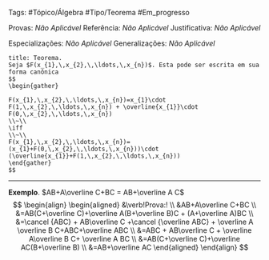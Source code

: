 Tags: #Tópico/Álgebra #Tipo/Teorema #Em_progresso

Provas: _Não Aplicável_
Referência: _Não Aplicável_
Justificativa: _Não Aplicável_

Especializações: _Não Aplicável_
Generalizações: _Não Aplicável_

```ad-info
title: Teorema.
Seja $F(x_{1},\,x_{2},\,\ldots,\,x_{n})$. Esta pode ser escrita em sua forma canônica
$$
\begin{gather}

F(x_{1},\,x_{2},\,\ldots,\,x_{n})=x_{1}\cdot F(1,\,x_{2},\,\ldots,\,x_{n}) + \overline{x_{1}}\cdot F(0,\,x_{2},\,\ldots,\,x_{n})
\\~\\
\iff
\\~\\
F(x_{1},\,x_{2},\,\ldots,\,x_{n})=(x_{1}+F(0,\,x_{2},\,\ldots,\,x_{n}))\cdot (\overline{x_{1}}+F(1,\,x_{2},\,\ldots,\,x_{n}))
\end{gather}
$$

```
---

**Exemplo**. $AB+A\overline C+BC = AB+\overline A C$
$$
\begin{align}
\begin{aligned}
&\verb!Prova:!
\\
&AB+A\overline C+BC
\\
&=AB(C+\overline C)+\overline A(B+\overline B)C + (A+\overline A)BC
\\
&=\cancel {ABC} + AB\overline C +\cancel {\overline ABC} + \overline A \overline B C+ABC+\overline ABC
\\
&=ABC +  AB\overline C + \overline A\overline B C+ \overline A BC
\\
&=AB(C+\overline C)+\overline AC(B+\overline B)
\\
&=AB+\overline AC
\end{aligned}
\end{align}
$$
